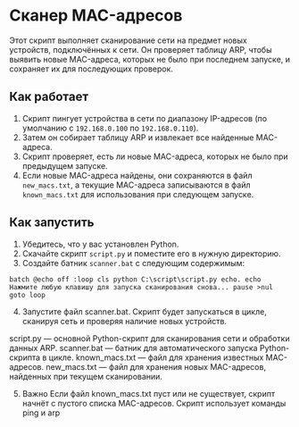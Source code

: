 # Сканер MAC-адресов

Этот скрипт выполняет сканирование сети на предмет новых устройств, подключённых к сети. Он проверяет таблицу ARP, чтобы выявить новые MAC-адреса, которых не было при последнем запуске, и сохраняет их для последующих проверок.

## Как работает

1. Скрипт пингует устройства в сети по диапазону IP-адресов (по умолчанию с `192.168.0.100` по `192.168.0.110`).
2. Затем он собирает таблицу ARP и извлекает все найденные MAC-адреса.
3. Скрипт проверяет, есть ли новые MAC-адреса, которых не было при предыдущем запуске.
4. Если новые MAC-адреса найдены, они сохраняются в файл `new_macs.txt`, а текущие MAC-адреса записываются в файл `known_macs.txt` для использования при следующем запуске.

## Как запустить

1. Убедитесь, что у вас установлен Python.
2. Скачайте скрипт `script.py` и поместите его в нужную директорию.
3. Создайте батник `scanner.bat` с следующим содержимым:

`batch
@echo off
:loop
cls
python C:\script\script.py
echo.
echo Нажмите любую клавишу для запуска сканирования снова...
pause >nul
goto loop`

4. Запустите файл scanner.bat. Скрипт будет запускаться в цикле, сканируя сеть и проверяя наличие новых устройств.
   
script.py — основной Python-скрипт для сканирования сети и обработки данных ARP.
scanner.bat — батник для автоматического запуска Python-скрипта в цикле.
known_macs.txt — файл для хранения известных MAC-адресов.
new_macs.txt — файл для хранения новых MAC-адресов, найденных при текущем сканировании.

5. Важно
Если файл known_macs.txt пуст или не существует, скрипт начнёт с пустого списка MAC-адресов.
Скрипт использует  команды ping и arp
